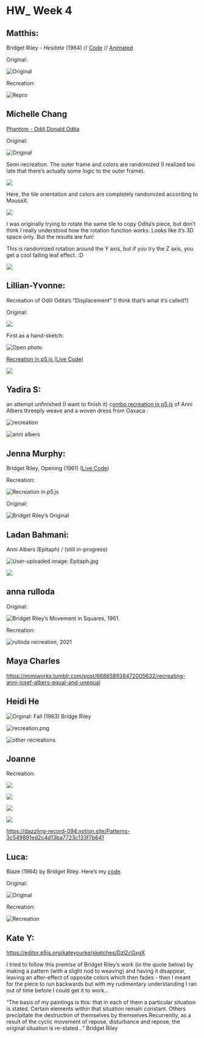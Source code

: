 # HW_ Week 4

## Matthis:

Bridget Riley - *Hesitate* (1964) // [Code](https://editor.p5js.org/codingsketchbook/sketches/mlo3aDbU5) // [Animated](https://editor.p5js.org/codingsketchbook/sketches/C3FatFlEf)

Original:

![Original](../media/s_DA81A96DF7758FD80327080D5F44034899E52334E69BE28C013A04B7C42E9258_1637617812094_T04132_10.jpg)

Recreation:

![Repro](../media/s_DA81A96DF7758FD80327080D5F44034899E52334E69BE28C013A04B7C42E9258_1637617806017_riley5.png)

## Michelle Chang

[Phantom - Odili Donald Odita](https://www.artsy.net/artwork/odili-donald-odita-phantom)

Original:

![Original](../media/s_29C168785A08C4C83831029D3C880B7D35B83D0D7672FEBEAA72A414C60D7BDF_1637673296901_Screen+Shot+2021-11-23+at+5.13.54+AM.png)

Semi-recreation. The outer frame and colors are randomized (I realized too late that there’s actually some logic to the outer frame).

![](../media/s_29C168785A08C4C83831029D3C880B7D35B83D0D7672FEBEAA72A414C60D7BDF_1637673962880_ezgif.com-gif-maker+1.gif)

Here, the tile orientation and colors are completely randomized according to MouseX.

![](../media/s_29C168785A08C4C83831029D3C880B7D35B83D0D7672FEBEAA72A414C60D7BDF_1637674547800_ezgif.com-gif-maker+2.gif)

I was originally trying to rotate the same tile to copy Odita’s piece, but don’t think I really understood how the rotation function works. Looks like it’s 3D space only. But the results are fun!

This is randomized rotation around the Y axis, but if you try the Z axis, you get a cool falling leaf effect. :D

![](../media/s_29C168785A08C4C83831029D3C880B7D35B83D0D7672FEBEAA72A414C60D7BDF_1637674781209_ezgif.com-gif-maker+3.gif)

## Lillian-Yvonne:

Recreation of Odili Odita’s “Displacement” (I think that’s what it’s called?)

Original:

![](../media/Qv3lb_Frdh1Q3Gz2iIlLyzje_txaVMYcfDowcNvT2gJxcLnkmeMltlCcRj_SJYNNBTsZtUmWuQta9dzX5PN22E4d9SxC7KkrjczsZDwfnXTHNYG3a5Z7TV9c6g6Pw7bzQY1I5lX2z-8.png)

First as a hand-sketch:

![Open photo](../media/IRcOwFqw.jpeg)

[Recreation in p5.js (Live Code)](https://editor.p5js.org/lllyyybbb/sketches/2ka8h51W6)

![](../media/s_06ACCD13346D0E2CC5D16B27FD0F698389ABB3B6985289049A736ADF7FD50BF7_1637681235039_file.png)

## Yadira S:

an attempt unfinished (I want to finish it) c[ombo recreation in p5.js](https://editor.p5js.org/yadlra/sketches/fTyD8taou) of Anni Albers threeply weave and a woven dress from Oaxaca :

![recreation](../media/s_BF2AF68198AC2D7E595A17330C7CD4288B64E78B712B735C0DAEF1DC4AAF4A60_1637682115417_Screenshot+2021-11-23+at+16.41.49.png)

![anni albers](../media/s_BF2AF68198AC2D7E595A17330C7CD4288B64E78B712B735C0DAEF1DC4AAF4A60_1637682153735_Screenshot+2021-11-23+at+16.26.35.png)

## Jenna Murphy:

Bridget Riley, Opening (1961) ([Live Code](https://editor.p5js.org/jennamurphymcad/sketches/pVP1p01TL))

Recreation:

![Recreation in p5.js](../media/s_386CE53326D7DDC9CA9CAD132864DFF28B3504C38434098B21C18D2D67F6DD9D_1637681756859_download+18.png)

Original:

![Bridget Riley’s Original](../media/s_386CE53326D7DDC9CA9CAD132864DFF28B3504C38434098B21C18D2D67F6DD9D_1637681730223_originalBridgetRiley.jpg)

## Ladan Bahmani:

Anni Albers (Epitaph) / (still in-progress)

![User-uploaded image: Epitaph.jpg](../media/Epitaph.jpg)

![](../media/s_F32DE30D384DF55E0C69358FAE687D78D2558204E4832E54276E377927B34EF6_1637682223883_Screen+Shot+2021-11-23+at+9.41.21+AM.png)

## anna rulloda

Original:

![Bridget Riley’s Movement in Squares, 1961.](../media/2503.webp)

Recreation:

![rulloda recreation, 2021](../media/s_14758427C777D02AEBD30C8981AF5D43CF7D62164AB2BCA5AFDC60FCEB5FAFBE_1637682485537_Screen+Shot+2021-11-22+at+9.13.05+PM.png)

## Maya Charles

https://mimiworks.tumblr.com/post/668658938472005632/recreating-anni-josef-albers-equal-and-unequal

## Heidi He

![Orginal: Fall (1963) Bridge Riley](../media/s_E723CBF7B6773521403926277E5CAC773DB8BA977BCE425A20110C8675DEEB91_1637086975010_Untitled.png)

![recreation.png](../media/recreat5.png)

![other recreations](../media/s_DC010E1F29C22BAF6D91CC63519B669FC80A0EF41E20AFA8F4072ED72F38BB64_1637687358120_Screen+Shot+2021-11-23+at+12.08.42+PM.png)

## Joanne

Recreation:

![](../media/s_3F03E05886C101819743A2A184F301B4B139B413CB47089D546957A96E5984B5_1637685609736_127.0.0.1_5500_+12.png)

![](../media/s_3F03E05886C101819743A2A184F301B4B139B413CB47089D546957A96E5984B5_1637685646512_127.0.0.1_5500_+17.png)

![](../media/s_3F03E05886C101819743A2A184F301B4B139B413CB47089D546957A96E5984B5_1637685581704_127.0.0.1_5500_+11.png)

![](../media/s_3F03E05886C101819743A2A184F301B4B139B413CB47089D546957A96E5984B5_1637685587846_127.0.0.1_5500_+10.png)

https://dazzling-record-094.notion.site/Patterns-3c549891ed2c4d13ba7723c133f7b641

## Luca:

Blaze (1964) by Bridget Riley. Here’s my [code](https://github.com/photon-garden/recreating_blaze).

Original:

![Original](../media/s_ADAC64842AE649CD6E2F0ECB77FD5F66C8EB369889035D949151BF8D7DDEAF9D_1637727647940_bridget+riley+blaze.jpeg)

Recreation:

![Recreation](../media/s_ADAC64842AE649CD6E2F0ECB77FD5F66C8EB369889035D949151BF8D7DDEAF9D_1637727695154_quintessential_tasteful_glockenspiel.png)

## Kate Y:

https://editor.p5js.org/kateyourke/sketches/Dzl2cGxgX

I tried to follow this premise of Bridget Riley’s work (in the quote below) by making a pattern (with a slight nod to weaving) and having it disappear, leaving an after-effect of opposite colors which then fades - then I meant for the piece to run backwards but with my rudimentary understanding I ran out of time before I could get it to work…

“The basis of my paintings is this: that in each of them a particular situation is stated. Certain elements within that situation remain constant. Others precipitate the destruction of themselves by themselves.Recurrently, as a result of the cyclic movement of repose, disturbance and repose, the original situation is re-stated…” Bridget Riley
